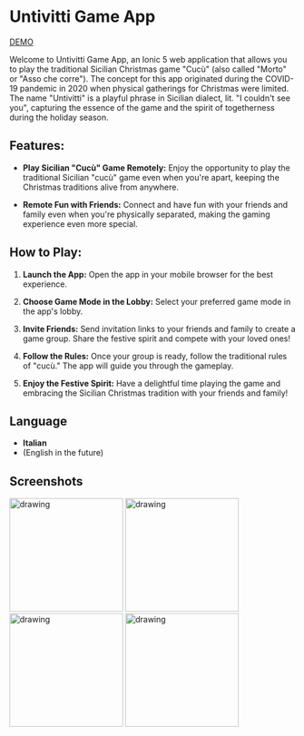 # Untivitti Game App

[DEMO](https://untivitti.ammiratafabiano.dev)

Welcome to Untivitti Game App, an Ionic 5 web application that allows you to play the traditional Sicilian Christmas game "Cucù" (also called "Morto" or "Asso che corre"). The concept for this app originated during the COVID-19 pandemic in 2020 when physical gatherings for Christmas were limited. The name "Untivitti" is a playful phrase in Sicilian dialect, lit. "I couldn't see you", capturing the essence of the game and the spirit of togetherness during the holiday season.

## Features:

- **Play Sicilian "Cucù" Game Remotely:** Enjoy the opportunity to play the traditional Sicilian "cucù" game even when you're apart, keeping the Christmas traditions alive from anywhere.
  
- **Remote Fun with Friends:** Connect and have fun with your friends and family even when you're physically separated, making the gaming experience even more special.

## How to Play:

1. **Launch the App:** Open the app in your mobile browser for the best experience.
   
2. **Choose Game Mode in the Lobby:** Select your preferred game mode in the app's lobby.

3. **Invite Friends:** Send invitation links to your friends and family to create a game group. Share the festive spirit and compete with your loved ones!

4. **Follow the Rules:** Once your group is ready, follow the traditional rules of "cucù." The app will guide you through the gameplay.

5. **Enjoy the Festive Spirit:** Have a delightful time playing the game and embracing the Sicilian Christmas tradition with your friends and family!

## Language
- **Italian**
- (English in the future)

## Screenshots
<img src="https://github.com/ammiratafabiano/untivitti/assets/36988217/a92e3cb7-bbd2-46b5-9cbf-a43a770c3e00" alt="drawing" width="200"/>
<img src="https://github.com/ammiratafabiano/untivitti/assets/36988217/d32a8d16-558a-4f51-8798-7f26f89eb79e" alt="drawing" width="200"/>
<img src="https://github.com/ammiratafabiano/untivitti/assets/36988217/aa6b56e6-ae55-4d27-a544-b9495a0aa222" alt="drawing" width="200"/>
<img src="https://github.com/ammiratafabiano/untivitti/assets/36988217/ab1bfd2d-34d5-4c40-a8e4-81248c3762ae" alt="drawing" width="200"/>


